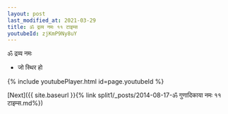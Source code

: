 ```yaml
---
layout: post
last_modified_at: 2021-03-29
title: ॐ द्रव्य नमः ११ टाइम्स
youtubeId: zjKmP9Ny8uY
---
```

 
 
 ॐ द्रव्य नमः  
 
 -  जो स्थिर हो 
 
  
 
  
 
 
 
 
 
 


{% include youtubePlayer.html id=page.youtubeId %}
 
[Next]({{ site.baseurl }}{% link  split1/_posts/2014-08-17-ॐ गुणादिकाया नमः ११ टाइम्स.md%})
 
